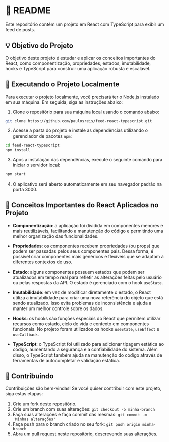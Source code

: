 # 📝 README

Este repositório contém um projeto em React com TypeScript para exibir um feed de posts.

## 💡 Objetivo do Projeto

O objetivo deste projeto é estudar e aplicar os conceitos importantes do React, como componentização, propriedades, estados, imutabilidade, hooks e TypeScript para construir uma aplicação robusta e escalável.

## 🚀 Executando o Projeto Localmente

Para executar o projeto localmente, você precisará ter o Node.js instalado em sua máquina. Em seguida, siga as instruções abaixo:

1. Clone o repositório para sua máquina local usando o comando abaixo:
``` bash
git clone https://github.com/paulosreis/feed-react-typescript.git
```

2. Acesse a pasta do projeto e instale as dependências utilizando o gerenciador de pacotes `npm`:
``` bash
cd feed-react-typescript
npm install
```

3. Após a instalação das dependências, execute o seguinte comando para iniciar o servidor local:
```bash
npm start
```

4. O aplicativo será aberto automaticamente em seu navegador padrão na porta 3000.

## 🧠 Conceitos Importantes do React Aplicados no Projeto

- **Componentização**: a aplicação foi dividida em componentes menores e mais reutilizáveis, facilitando a manutenção do código e permitindo uma melhor organização das funcionalidades.

- **Propriedades**: os componentes recebem propriedades (ou props) que podem ser passadas pelos seus componentes pais. Dessa forma, é possível criar componentes mais genéricos e flexíveis que se adaptam à diferentes contextos de uso.

- **Estado**: alguns componentes possuem estados que podem ser atualizados em tempo real para refletir as alterações feitas pelo usuário ou pelas respostas da API. O estado é gerenciado com o hook `useState`.

- **Imutabilidade**: em vez de modificar diretamente o estado, o React utiliza a imutabilidade para criar uma nova referência do objeto que está sendo atualizado. Isso evita problemas de inconsistência e ajuda a manter um melhor controle sobre os dados.

- **Hooks**: os hooks são funções especiais do React que permitem utilizar recursos como estado, ciclo de vida e contexto em componentes funcionais. No projeto foram utilizados os hooks `useState`, `useEffect` e `useCallback`.

- **TypeScript**: o TypeScript foi utilizado para adicionar tipagem estática ao código, aumentando a segurança e a confiabilidade do sistema. Além disso, o TypeScript também ajuda na manutenção do código através de ferramentas de autocompletar e validação estática.

## 🤝 Contribuindo

Contribuições são bem-vindas! Se você quiser contribuir com este projeto, siga estas etapas:

1. Crie um fork deste repositório.
2. Crie um branch com suas alterações: `git checkout -b minha-branch`
3. Faça suas alterações e faça commit das mesmas: `git commit -m 'Minhas alterações'`
4. Faça push para o branch criado no seu fork: `git push origin minha-branch`
5. Abra um pull request neste repositório, descrevendo suas alterações.



